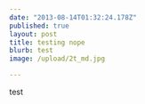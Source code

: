 ```yaml
---
date: "2013-08-14T01:32:24.178Z"
published: true
layout: post
title: testing nope
blurb: test
image: /upload/2t_md.jpg

---
```


test
